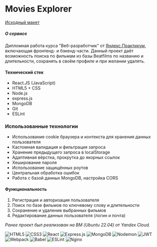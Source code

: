 # Movies Explorer
[Исходный макет](https://www.figma.com/file/HYY8L51sKmKzQng1Oz1dNb/dark-2?type=design&node-id=891-3857&mode=design&t=KeXudd8cCulqSrvf-0)

##### О сервисе
Дипломная работа курса "Веб-разработчик" от [Яндекс.Практикум](https://practicum.yandex.ru/), включающая фронтенд- и бэкенд-части.
Данный проект даёт возможность поиска по фильмам из базы Beatfilms по названию и длительности, сохранять в своём профиле и при желании удалять.

#### Технический стек

- React.JS (JavaScript)
- HTML5 + CSS
- Node.js
- express.js
- MongoDB
- Git
- ESLint

### Использованные технологии
- Использование cookie браузера и контекста для хранения данных пользователя
- Кастомная валидация и фильтрация запроса
- Хранение предыдущего запроса в localStorage
- Адаптивная вёрстка, прокрутка до якорных ссылок
- Хеширование пароля
- Использование защищённых роутов
- Центральная обработка ошибок
- Работа с базой данных MongoDB, настройка CORS

#### Функциональность

1. Регистрация и авторизация пользователя
2. Поиск по базе фильмов по ключевому слову и длительности
2. Сохранение и удаление выбранных фильмов
3. Редактирование данных пользователя (логин и почта)

_Ранее проект был реализован на ВМ (Ubuntu 22.04) от Yandex Cloud._

![HTML5](https://img.shields.io/badge/html5-%23E34F26.svg?style=for-the-badge&logo=html5&logoColor=white) ![CSS3](https://img.shields.io/badge/css3-%231572B6.svg?style=for-the-badge&logo=css3&logoColor=white) ![React](https://img.shields.io/badge/react-%2320232a.svg?style=for-the-badge&logo=react&logoColor=%2361DAFB) ![Express.js](https://img.shields.io/badge/express.js-%23404d59.svg?style=for-the-badge&logo=express&logoColor=%2361DAFB) ![MongoDB](https://img.shields.io/badge/MongoDB-%234ea94b.svg?style=for-the-badge&logo=mongodb&logoColor=white) ![Nodemon](https://img.shields.io/badge/NODEMON-%23323330.svg?style=for-the-badge&logo=nodemon&logoColor=%BBDEAD)  ![JWT](https://img.shields.io/badge/JWT-black?style=for-the-badge&logo=JSON%20web%20tokens) ![Webpack](https://img.shields.io/badge/webpack-%238DD6F9.svg?style=for-the-badge&logo=webpack&logoColor=black)  ![Babel](https://img.shields.io/badge/Babel-F9DC3e?style=for-the-badge&logo=babel&logoColor=black) ![ESLint](https://img.shields.io/badge/ESLint-4B3263?style=for-the-badge&logo=eslint&logoColor=white) ![Nginx](https://img.shields.io/badge/nginx-%23009639.svg?style=for-the-badge&logo=nginx&logoColor=white)